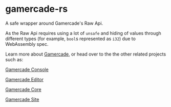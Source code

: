 # gamercade-rs

A safe wrapper around Gamercade's Raw Api.

As the Raw Api requires using a lot of `unsafe` and hiding of values through different types (for example, `bool`s represented as `i32`) due to WebAssembly spec.

Learn more about [Gamercade](https://gamercade.io), or head over to the the other related projects such as:

[Gamercade Console](https://github.com/gamercade-io/gamercade_console)

[Gamercade Editor](https://github.com/gamercade-io/gamercade_editor)

[Gamercade Core](https://github.com/gamercade-io/gamercade_core)

[Gamercade Site](https://github.com/gamercade-io/gamercade_site)
